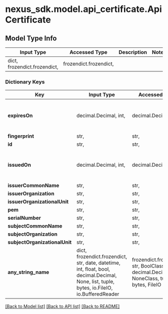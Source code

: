 # nexus_sdk.model.api_certificate.ApiCertificate

## Model Type Info

| Input Type                   | Accessed Type          | Description | Notes |
| ---------------------------- | ---------------------- | ----------- | ----- |
| dict, frozendict.frozendict, | frozendict.frozendict, |             |

### Dictionary Keys

| Key                           | Input Type                                                                                                                                  | Accessed Type                                                                           | Description                                                        | Notes                                     |
| ----------------------------- | ------------------------------------------------------------------------------------------------------------------------------------------- | --------------------------------------------------------------------------------------- | ------------------------------------------------------------------ | ----------------------------------------- |
| **expiresOn**                 | decimal.Decimal, int,                                                                                                                       | decimal.Decimal,                                                                        |                                                                    | [optional] value must be a 64 bit integer |
| **fingerprint**               | str,                                                                                                                                        | str,                                                                                    |                                                                    | [optional]                                |
| **id**                        | str,                                                                                                                                        | str,                                                                                    |                                                                    | [optional]                                |
| **issuedOn**                  | decimal.Decimal, int,                                                                                                                       | decimal.Decimal,                                                                        |                                                                    | [optional] value must be a 64 bit integer |
| **issuerCommonName**          | str,                                                                                                                                        | str,                                                                                    |                                                                    | [optional]                                |
| **issuerOrganization**        | str,                                                                                                                                        | str,                                                                                    |                                                                    | [optional]                                |
| **issuerOrganizationalUnit**  | str,                                                                                                                                        | str,                                                                                    |                                                                    | [optional]                                |
| **pem**                       | str,                                                                                                                                        | str,                                                                                    |                                                                    | [optional]                                |
| **serialNumber**              | str,                                                                                                                                        | str,                                                                                    |                                                                    | [optional]                                |
| **subjectCommonName**         | str,                                                                                                                                        | str,                                                                                    |                                                                    | [optional]                                |
| **subjectOrganization**       | str,                                                                                                                                        | str,                                                                                    |                                                                    | [optional]                                |
| **subjectOrganizationalUnit** | str,                                                                                                                                        | str,                                                                                    |                                                                    | [optional]                                |
| **any_string_name**           | dict, frozendict.frozendict, str, date, datetime, int, float, bool, decimal.Decimal, None, list, tuple, bytes, io.FileIO, io.BufferedReader | frozendict.frozendict, str, BoolClass, decimal.Decimal, NoneClass, tuple, bytes, FileIO | any string name can be used but the value must be the correct type | [optional]                                |

[[Back to Model list]](../../README.md#documentation-for-models) [[Back to API list]](../../README.md#documentation-for-api-endpoints) [[Back to README]](../../README.md)
